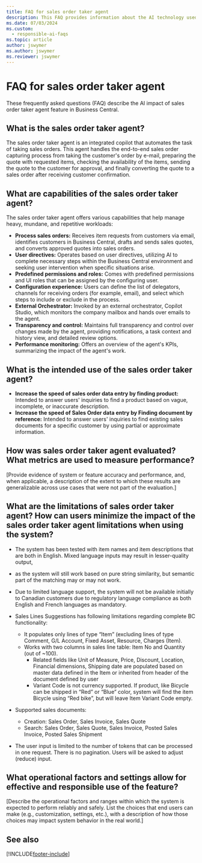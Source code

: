 ```yaml
---
title: FAQ for sales order taker agent
description: This FAQ provides information about the AI technology used in Business Central, along with key considerations and details about how AI is used, how it was tested and evaluated, and any specific limitations.
ms.date: 07/03/2024
ms.custom: 
  - responsible-ai-faqs
ms.topic: article
author: jswymer
ms.author: jswymer
ms.reviewer: jswymer
---
```

# FAQ for sales order taker agent 

These frequently asked questions (FAQ) describe the AI impact of sales order taker agent feature in Business Central.

## What is the sales order taker agent?

The sales order taker agent is an integrated copilot that automates the task of taking sales orders. This agent handles the end-to-end sales order capturing process from taking the customer's order by e-mail, preparing the quote with requested items, checking the availability of the items, sending the quote to the customer for approval, and finally converting the quote to a sales order after receiving customer confirmation. 

## What are capabilities of the sales order taker agent?

The sales order taker agent offers various capabilities that help manage heavy, mundane, and repetitive workloads:

- **Process sales orders:** Receives item requests from customers via email, identifies customers in Business Central, drafts and sends sales quotes, and converts approved quotes into sales orders.
- **User directives:** Operates based on user directives, utilizing AI to complete necessary steps within the Business Central environment and seeking user intervention when specific situations arise.
- **Predefined permissions and roles:** Comes with predefined permissions and UI roles that can be assigned by the configuring user.
- **Configuration experience:** Users can define the list of delegators, channels for receiving orders (for example, email), and select which steps to include or exclude in the process.
- **External Orchestrator:** Invoked by an external orchestrator, Copilot Studio, which monitors the company mailbox and hands over emails to the agent.
- **Transparency and control:** Maintains full transparency and control over changes made by the agent, providing notifications, a task context and history view, and detailed review options.
- **Performance monitoring:** Offers an overview of the agent's KPIs, summarizing the impact of the agent's work.

## What is the intended use of the sales order taker agent?

- **Increase the speed of sales order data entry by finding product:** Intended to answer users' inquiries to find a product based on vague, incomplete, or inaccurate description.
- **Increase the speed of Sales Order data entry by Finding document by reference:** Intended to answer users' inquiries to find existing sales documents for a specific customer by using partial or approximate information.

## How was sales order taker agent evaluated? What metrics are used to measure performance?

[Provide evidence of system or feature accuracy and performance, and, when applicable, a description of the extent to which these results are generalizable across use cases that were not part of the evaluation.]

## What are the limitations of sales order taker agent? How can users minimize the impact of the sales order taker agent limitations when using the system?

- The system has been tested with item names and item descriptions that are both in English. Mixed language inputs may result in lesser-quality output, 
- as the system will still work based on pure string similarity, but semantic part of the matching may or may not work.

- Due to limited language support, the system will not be available initially to Canadian customers due to regulatory language compliance as both English and French languages as mandatory.

- Sales Lines Suggestions has following limitations regarding complete BC functionality:

  - It populates only lines of type “Item” (excluding lines of type Comment, G/L Account, Fixed Asset, Resource, Charges (Item). 
  - Works with two columns in sales line table: Item No and Quantity (out of ~100).  
    - Related fields like Unit of Measure,  Price, Discount, Location, Financial dimensions, Shipping date are populated based on master data defined in the Item or inherited from header of the document defined by user 
    - Variant Code is not currency supported. If product, like Bicycle can be shipped in “Red” or “Blue” color, system will find the item Bicycle using “Red bike”, but will leave Item Variant Code empty. 

- Supported sales documents:

  - Creation: Sales Order, Sales Invoice, Sales Quote 
  - Search: Sales Order, Sales Quote, Sales Invoice, Posted Sales Invoice, Posted Sales Shipment 

- The user input is limited to the number of tokens that can be processed in one request. There is no pagination. Users will be asked to adjust (reduce) input.

## What operational factors and settings allow for effective and responsible use of the feature?

[Describe the operational factors and ranges within which the system is expected to perform reliably and safely. List the choices that end users can make (e.g., customization, settings, etc.), with a description of how those choices may impact system behavior in the real world.]

## See also


[!INCLUDE[footer-include](includes/footer-banner.md)]
